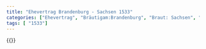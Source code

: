 ```yaml
---
title: "Ehevertrag Brandenburg - Sachsen 1533"
categories: ["Ehevertrag", "Bräutigam:Brandenburg", "Braut: Sachsen", "Eheschließung vollzogen?:Ja", "verschiedenkonfessionelle Ehe?:Nein", "Dynastie Bräutigam:Hohenzollern", "Akteur Bräutigam:Hohenzollern", "Akteur Braut:Wettin (Albertiner)", "Textbezug?:nein", "Ständisch?:nein", "Ratifikation?:nein", "Sonstiges?:nein", "Bräutigam:Brandenburg", "Braut: Sachsen"]
tags: [ "1533"]
---
```

<!--more-->
{{<v142>}}